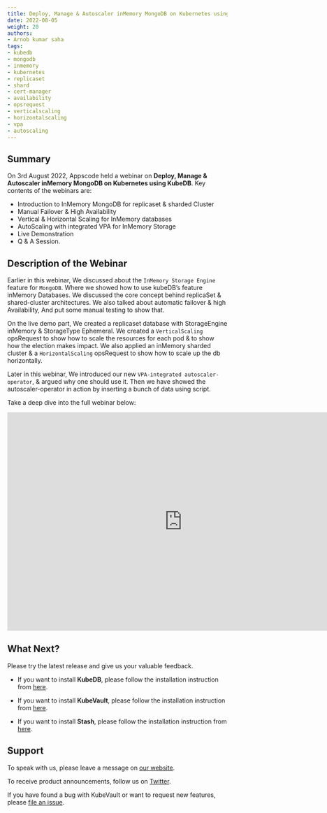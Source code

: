 ```yaml
---
title: Deploy, Manage & Autoscaler inMemory MongoDB on Kubernetes using KubeDB
date: 2022-08-05
weight: 20
authors:
- Arnob kumar saha
tags:
- kubedb
- mongodb
- inmemory
- kubernetes
- replicaset
- shard
- cert-manager
- availability
- opsrequest
- verticalscaling
- horizontalscaling
- vpa
- autoscaling
---
```


## Summary

On 3rd August 2022, Appscode held a webinar on **Deploy, Manage & Autoscaler inMemory MongoDB on Kubernetes using KubeDB**. Key contents of the webinars are:
- Introduction to InMemory MongoDB for replicaset & sharded Cluster
- Manual Failover & High Availability
- Vertical & Horizontal Scaling for InMemory databases
- AutoScaling with integrated VPA for InMemory Storage
- Live Demonstration
- Q & A Session.



## Description of the Webinar

Earlier in this webinar, We discussed about the `InMemory Storage Engine` feature for `MongoDB`. Where we showed how to use kubeDB’s feature inMemory Databases. 
We discussed the core concept behind replicaSet & shared-cluster architectures. We also talked about automatic failover & high Availability, And put some manual testing to show that.


On the live demo part, We created a replicaset database with StorageEngine inMemory & StorageType Ephemeral.
We created a `VerticalScaling` opsRequest to show how to scale the resources for each pod & to show how the election makes impact.
We also applied an inMemory sharded cluster & a `HorizontalScaling` opsRequest to show how to scale up the db horizontally.

Later in this webinar, We introduced our new `VPA-integrated autoscaler-operator`, & argued why one should use it. Then we have showed the autoscaler-operator in action by inserting a bunch of data using script.


Take a deep dive into the full webinar below:

<iframe width="800" height="500" src="https://www.youtube.com/embed/dwLZdDzZ8j4" title="YouTube video player" frameborder="0" allow="accelerometer; autoplay; clipboard-write; encrypted-media; gyroscope; picture-in-picture" allowfullscreen></iframe>

## What Next?

Please try the latest release and give us your valuable feedback.

* If you want to install **KubeDB**, please follow the installation instruction from [here](https://kubedb.com/docs/v2022.05.24/welcome/).

* If you want to install **KubeVault**, please follow the installation instruction from [here](https://kubevault.com/docs/v2022.06.16/welcome/).

* If you want to install **Stash**, please follow the installation instruction from [here](https://stash.run/docs/v2022.07.09/welcome/).



## Support

To speak with us, please leave a message on [our website](https://appscode.com/contact/).

To receive product announcements, follow us on [Twitter](https://twitter.com/KubeVault).

If you have found a bug with KubeVault or want to request new features, please [file an issue](https://github.com/kubedb/project/issues/new).
